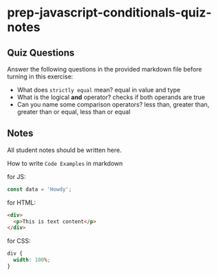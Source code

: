 # prep-javascript-conditionals-quiz-notes

## Quiz Questions

Answer the following questions in the provided markdown file before turning in this exercise:

- What does `strictly equal` mean?
  equal in value and type
- What is the logical **and** operator?
  checks if both operands are true
- Can you name some comparison operators?
  less than, greater than, greater than or equal, less than or equal

## Notes

All student notes should be written here.

How to write `Code Examples` in markdown

for JS:

```javascript
const data = 'Howdy';
```

for HTML:

```html
<div>
  <p>This is text content</p>
</div>
```

for CSS:

```css
div {
  width: 100%;
}
```
